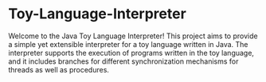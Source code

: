 # Toy-Language-Interpreter
Welcome to the Java Toy Language Interpreter! This project aims to provide a simple yet extensible interpreter for a toy language written in Java. The interpreter supports the execution of programs written in the toy language, and it includes branches for different synchronization mechanisms for threads as well as procedures.
